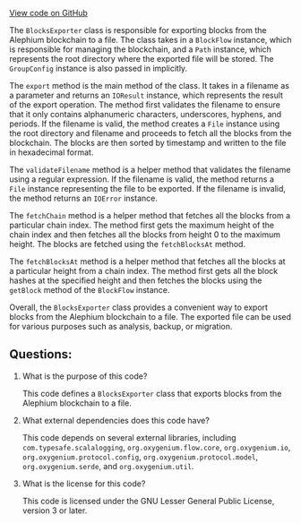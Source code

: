 [View code on GitHub](https://github.com/oxygenium/oxygenium/app/src/main/scala/org/oxygenium/app/BlocksExporter.scala)

The `BlocksExporter` class is responsible for exporting blocks from the Alephium blockchain to a file. The class takes in a `BlockFlow` instance, which is responsible for managing the blockchain, and a `Path` instance, which represents the root directory where the exported file will be stored. The `GroupConfig` instance is also passed in implicitly.

The `export` method is the main method of the class. It takes in a filename as a parameter and returns an `IOResult` instance, which represents the result of the export operation. The method first validates the filename to ensure that it only contains alphanumeric characters, underscores, hyphens, and periods. If the filename is valid, the method creates a `File` instance using the root directory and filename and proceeds to fetch all the blocks from the blockchain. The blocks are then sorted by timestamp and written to the file in hexadecimal format.

The `validateFilename` method is a helper method that validates the filename using a regular expression. If the filename is valid, the method returns a `File` instance representing the file to be exported. If the filename is invalid, the method returns an `IOError` instance.

The `fetchChain` method is a helper method that fetches all the blocks from a particular chain index. The method first gets the maximum height of the chain index and then fetches all the blocks from height 0 to the maximum height. The blocks are fetched using the `fetchBlocksAt` method.

The `fetchBlocksAt` method is a helper method that fetches all the blocks at a particular height from a chain index. The method first gets all the block hashes at the specified height and then fetches the blocks using the `getBlock` method of the `BlockFlow` instance.

Overall, the `BlocksExporter` class provides a convenient way to export blocks from the Alephium blockchain to a file. The exported file can be used for various purposes such as analysis, backup, or migration.
## Questions: 
 1. What is the purpose of this code?
    
    This code defines a `BlocksExporter` class that exports blocks from the Alephium blockchain to a file.

2. What external dependencies does this code have?
    
    This code depends on several external libraries, including `com.typesafe.scalalogging`, `org.oxygenium.flow.core`, `org.oxygenium.io`, `org.oxygenium.protocol.config`, `org.oxygenium.protocol.model`, `org.oxygenium.serde`, and `org.oxygenium.util`.

3. What is the license for this code?
    
    This code is licensed under the GNU Lesser General Public License, version 3 or later.